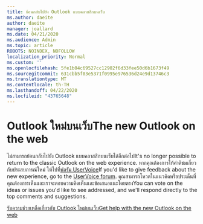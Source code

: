 ```yaml
---
title: ย้อนกลับไปยัง Outlook แบบคลาสสิกบนเว็บ
ms.author: daeite
author: daeite
manager: joallard
ms.date: 04/21/2020
ms.audience: Admin
ms.topic: article
ROBOTS: NOINDEX, NOFOLLOW
localization_priority: Normal
ms.custom: ''
ms.openlocfilehash: 5fe1b04c69527cc12902f6d33fee50d6b1673f49
ms.sourcegitcommit: 631cbb5f03e5371f0995e976536d24e9d13746c3
ms.translationtype: MT
ms.contentlocale: th-TH
ms.lasthandoff: 04/22/2020
ms.locfileid: "43765648"
---
```

# <a name="the-new-outlook-on-the-web"></a><span data-ttu-id="a7bad-102">Outlook ใหม่บนเว็บ</span><span class="sxs-lookup"><span data-stu-id="a7bad-102">The new Outlook on the web</span></span>

<span data-ttu-id="a7bad-103">ไม่สามารถย้อนกลับไปยัง Outlook แบบคลาสสิกบนเว็บได้อีกต่อไป</span><span class="sxs-lookup"><span data-stu-id="a7bad-103">It's no longer possible to return to the classic Outlook on the web experience.</span></span> <span data-ttu-id="a7bad-104">หากคุณต้องการให้คําติชมเกี่ยวกับประสบการณ์ใหม่ ให้ไปที่[ฟอรัม UserVoice](https://go.microsoft.com/fwlink/?linkid=2103182)</span><span class="sxs-lookup"><span data-stu-id="a7bad-104">If you'd like to give feedback about the new experience, go to the [UserVoice forum](https://go.microsoft.com/fwlink/?linkid=2103182).</span></span> <span data-ttu-id="a7bad-105">คุณสามารถโหวตในแนวคิดหรือประเด็นที่คุณต้องการเห็นและเราจะตอบความคิดเห็นและข้อเสนอแนะโดยตรง</span><span class="sxs-lookup"><span data-stu-id="a7bad-105">You can vote on the ideas or issues you'd like to see addressed, and we'll respond directly to the top comments and suggestions.</span></span>

[<span data-ttu-id="a7bad-106">รับความช่วยเหลือเกี่ยวกับ Outlook ใหม่บนเว็บ</span><span class="sxs-lookup"><span data-stu-id="a7bad-106">Get help with the new Outlook on the web</span></span>](https://support.office.com/article/017014cd-2ad0-41ab-8473-6bd8c349d4f8)